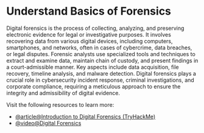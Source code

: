 # Understand Basics of Forensics

Digital forensics is the process of collecting, analyzing, and preserving electronic evidence for legal or investigative purposes. It involves recovering data from various digital devices, including computers, smartphones, and networks, often in cases of cybercrime, data breaches, or legal disputes. Forensic analysts use specialized tools and techniques to extract and examine data, maintain chain of custody, and present findings in a court-admissible manner. Key aspects include data acquisition, file recovery, timeline analysis, and malware detection. Digital forensics plays a crucial role in cybersecurity incident response, criminal investigations, and corporate compliance, requiring a meticulous approach to ensure the integrity and admissibility of digital evidence.

Visit the following resources to learn more:

- [@article@Introduction to Digital Forensics (TryHackMe)](https://tryhackme.com/room/introdigitalforensics)
- [@video@Digital Forensics](https://www.youtube.com/watch?v=UtDWApdO8Zk)